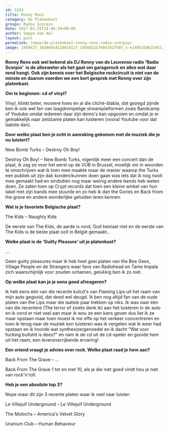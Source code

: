 ```yaml
---
id: 1242
title: Ronny Rens 
category: De Platenkast
groups: Radio Scorpio
date: 2017-01-25T14:40:19+00:00
author: Seppe Van Ael
layout: post
permalink: /news/de-platenkast-ronny-rens-radio-scorpio/
image: 1959427_10208414124614117_1956822576847827507_n-e1485354625452.jpg
---
```

**Ronny Rens ook wel bekend als DJ Ronny van de Leuvense radio 'Radio Scorpio'  is de allesweter als het gaat om garagerock en alles wat daar rond hangt. Ook zijn kennis over het Belgische rockcircuit is niet van de minste en daarom voerden we een kort gesprek met Ronny over zijn platenkast.**

**Om te beginnen: cd of vinyl?**

Vinyl, klinkt beter, mooiere hoes en al die cliché-blabla, dat gezegd zijnde ben ik ook wel fan van laagdrempelige streamplatformen zoals Bandcamp of Youtube omdat iedereen daar zijn demo's kan opgooien en omdat je er gemakkelijk naar zeldzame platen kan luisteren (vooral Youtube voor dat laatste dan).

**Door welke plaat ben je echt in aanraking gekomen met de muziek die je nu luistert?**

New Bomb Turks – Destroy Oh Boy!

Destroy Oh Boy! – New Bomb Turks, eigenlijk meer een concert dan de plaat, ik zag ze voor het eerst op de VUB in Brussel, moeilijk om in woorden te omschrijven wat ik toen mee maakte maar de manier waarop the Turks een publiek uit zijn dak konden/kunnen doen gaan was iets dat ik nog nooit mee gemaakt had en sindsdien nog maar weinig andere bands heb weten doen. Ze zaten toen op Crypt records dat toen een kleine winkel van hun label met zijn bands mee stuurde en zo heb ik dan the Gories en Back friom the grave en andere wonderlijke geluiden leren kennen.

**Wat is je favoriete Belgische plaat?**

The Kids – Naughty Kids

De eerste van The Kids, de aarde is rond, God bestaat niet en de eerste van The Kids is de beste plaat ooit in België gemaakt..

**Welke plaat is de ‘Guilty Pleasure’ uit je platenkast?**

&#8230;

Geen guilty pleasures maar ik heb heel goei platen van the Bee Gees, Village People en de Strangers waar fans van Radiohead en Tame Impala zich waarschijnlijk voor zouden schamen, gelukkig ben ik zo niet.

**Op welke plaat kan je je eens goed afreageren?**

Ik heb eens één van die recente kutcd's van Flaming Lips uit het raam van mijn auto gegooid, dat deed wel deugd. Ik ben nog altijd fan van de oude platen van the Lips maar die laatste paar trekken op niks. Ik was naar één van die recentere (The terror of zoiets denk ik) aan het luisteren in de auto en ik vond er niet veel aan maar ik wou ze een kans geven dus liet ik ze maar opstaan maar toen moest ik me effe op het verkeer concentreren en toen ik terug naar de muziek kon luisteren was ik vergeten wat ik weer had opstaan en ik hoorde wat synthesizergenoedel en ik dacht “Wat voor fucking bullshit is dees?” en nam ik de cd uit de cd-speler en gooide hem uit het raam, een levensverrijkende ervaring!

**Een vriend vraagt je advies over rock. Welke plaat raad je hem aan?**

Back From The Grave – &#8230;

Back From The Grave 1 tot en met 10, als je die niet goed vindt hou je niet van rock'n'roll.

**Heb je een absolute top 3?**

Nope maar dit zijn 3 recente platen waar ik veel naar luister:

Le Villejuif Underground – Le Villejuif Underground

The Molochs – America's Velvet Glory

Uranium Club – Human Behaviour